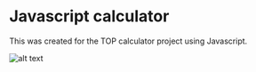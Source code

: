 # Javascript calculator

This was created for the TOP calculator project using Javascript.

![alt text](https://i.imgur.com/tNHupqU.png)
